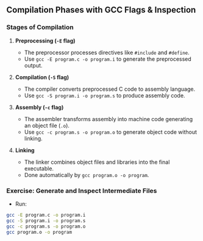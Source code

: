 ## Compilation Phases with GCC Flags & Inspection

### Stages of Compilation

1. **Preprocessing (`-E` flag)**

   - The preprocessor processes directives like `#include` and `#define`.
   - Use `gcc -E program.c -o program.i` to generate the preprocessed output.

2. **Compilation (`-S` flag)**

   - The compiler converts preprocessed C code to assembly language.
   - Use `gcc -S program.i -o program.s` to produce assembly code.

3. **Assembly (`-c` flag)**

   - The assembler transforms assembly into machine code generating an object file (`.o`).
   - Use `gcc -c program.s -o program.o` to generate object code without linking.

4. **Linking**
   - The linker combines object files and libraries into the final executable.
   - Done automatically by `gcc program.o -o program`.

### Exercise: Generate and Inspect Intermediate Files

- Run:

```sh
gcc -E program.c -o program.i
gcc -S program.i -o program.s
gcc -c program.s -o program.o
gcc program.o -o program
```
